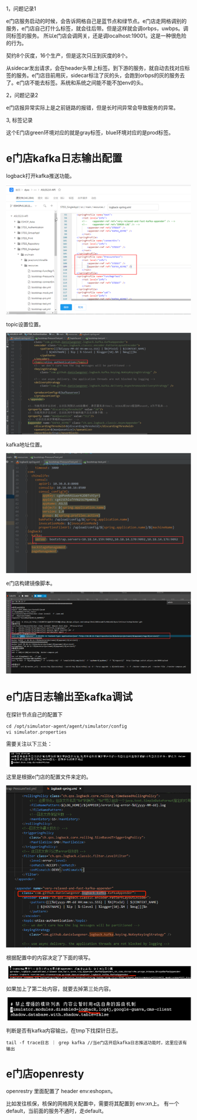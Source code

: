 

1，问题记录1

e门店服务启动的时候，会告诉网格自己是蓝节点和绿节点。e门店走网格调别的服务，e门店自己打什么标签，就会往后带。但是这样就会调orbps，uwbps。调同标签的服务。 所以e门店会调网关，还是调localhost:19001。这是一种很危险的行为。

契约8个灰度，16个生产，但是这次只压到灰度的8个。



从sidecar发出请求，会在header头带上标签。到下游的服务，就自动去找对应标签的服务。e门店目前用灰，sidecar标注了灰的头，会跑到orbps的灰的服务去了。e门店不能去标签。系统和系统之间能不能不加env的头。



2，问题记录2

e门店报异常实际上是之前链路的报错，但是长时间异常会导致服务的异常。



3, 标签记录

这个E门店green环境对应的就是gray标签，blue环境对应的是prod标签。



# e门店kafka日志输出配置

logback打开kafka推送功能。

![image-20220623112925815](../../../../img/image-20220623112925815.png)

topic设置位置。

![image-20220623113000297](../../../../img/image-20220623113000297.png)

kafka地址位置。

![image-20220623113030850](../../../../img/image-20220623113030850.png)

e门店构建镜像脚本。

![image-20220623113212847](../../../../img/image-20220623113212847.png)



# e门店日志输出至kafka调试

在探针节点自己的配置下

```
cd /opt/simulator-agent/agent/simulator/config
vi simulator.properties
```

需要关注以下三处：

![image-20220623160108975](../../../../img/image-20220623160108975.png)

这里是根据e门店的配置文件来定的。

![image-20220623160249507](../../../../img/image-20220623160249507.png)

根据配置中的内容决定了下面的填写。

![image-20220623160120007](../../../../img/image-20220623160120007.png)

如果加上了第二处内容，就要去掉第三处内容。

![image-20220623160220331](../../../../img/image-20220623160220331.png)



判断是否有kafka内容输出，在tmp下找探针日志。

```
tail -f trace日志 ｜ grep kafka //当e门店开启kafka日志推送功能时，这里应该有输出
```



# e门店openresty

openrestry 里面配置了 header  env:eshopxn。

比如发往核保，核保的网格网关配置中，需要将其配置到 env:xn上。 有一个default，当前面的服务不通时，走default。